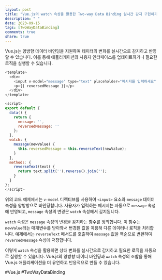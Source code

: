 ```yaml
---
layout: post
title: "Vue.js의 watch 속성을 활용한 Two-way Data Binding 실시간 감지 구현하기"
description: " "
date: 2023-09-15
tags: [TwoWayDataBinding]
comments: true
share: true
---
```


Vue.js는 양방향 데이터 바인딩을 지원하여 데이터의 변화를 실시간으로 감지하고 반영할 수 있습니다. 이를 통해 애플리케이션의 사용자 인터페이스를 업데이트하거나 필요한 로직을 실행할 수 있습니다.

```javascript
<template>
  <div>
    <input v-model="message" type="text" placeholder="메시지를 입력하세요" />
    <p>{{ reversedMessage }}</p>
  </div>
</template>

<script>
export default {
  data() {
    return {
      message: '',
      reversedMessage: ''
    };
  },
  watch: {
    message(newValue) {
      this.reversedMessage = this.reverseText(newValue);
    }
  },
  methods: {
    reverseText(text) {
      return text.split('').reverse().join('');
    }
  }
};
</script>
```

위의 코드 예제에서는 `v-model` 디렉티브를 사용하여 `<input>` 요소와 `message` 데이터 속성을 양방향으로 바인딩합니다. 사용자가 입력하는 메시지는 자동으로 `message` 속성에 반영되고, `message` 속성의 변경은 `watch` 속성에서 감지됩니다.

`watch` 속성은 `message` 속성의 변경을 감지하는 함수를 정의합니다. 이 함수는 `newValue`라는 매개변수를 받아와서 변경된 값을 이용해 다른 데이터나 로직을 처리합니다. 예제에서는 `reverseText` 메서드를 호출하여 `message` 값을 역순으로 변환하여 `reversedMessage` 속성에 저장합니다.

이렇게 `watch` 속성을 활용하면 상태 변화를 실시간으로 감지하고 필요한 로직을 자동으로 실행할 수 있습니다. Vue.js의 양방향 데이터 바인딩과 `watch` 속성의 조합을 통해 Vue.js 애플리케이션을 더 유연하고 반응적으로 만들 수 있습니다.

#Vue.js #TwoWayDataBinding